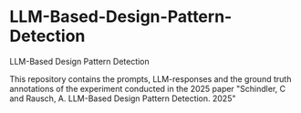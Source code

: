 # LLM-Based-Design-Pattern-Detection
LLM-Based Design Pattern Detection

This repository contains the prompts, LLM-responses and the ground truth annotations of the experiment conducted in the 2025 paper "Schindler, C and Rausch, A. LLM-Based Design Pattern Detection. 2025"

